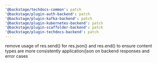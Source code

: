```yaml
---
'@backstage/techdocs-common': patch
'@backstage/plugin-auth-backend': patch
'@backstage/plugin-kafka-backend': patch
'@backstage/plugin-kubernetes-backend': patch
'@backstage/plugin-scaffolder-backend': patch
'@backstage/plugin-techdocs-backend': patch
---
```


remove usage of res.send() for res.json() and res.end() to ensure content types are more consistently application/json on backend responses and error cases
